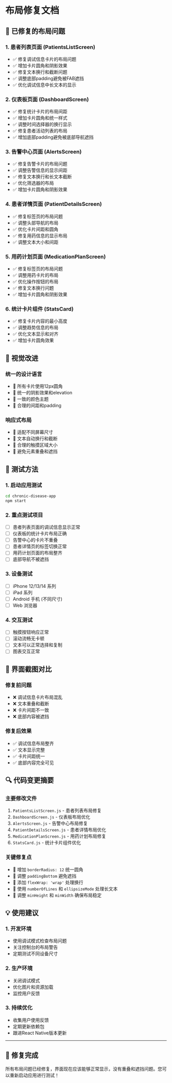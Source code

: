 # 布局修复文档

## 🔧 已修复的布局问题

### 1. **患者列表页面 (PatientsListScreen)**
- ✅ 修复调试信息卡片的布局问题
- ✅ 增加卡片圆角和阴影效果
- ✅ 修复文本换行和截断问题
- ✅ 调整底部padding避免被FAB遮挡
- ✅ 优化调试信息中长文本的显示

### 2. **仪表板页面 (DashboardScreen)**
- ✅ 修复统计卡片的布局间距
- ✅ 增加卡片圆角和统一样式
- ✅ 调整时间选择器的换行显示
- ✅ 修复患者活动列表的布局
- ✅ 增加底部padding避免被底部导航遮挡

### 3. **告警中心页面 (AlertsScreen)**
- ✅ 修复告警卡片的布局问题
- ✅ 调整告警信息的显示间距
- ✅ 修复文本换行和长文本截断
- ✅ 优化筛选器的布局
- ✅ 增加卡片圆角和阴影效果

### 4. **患者详情页面 (PatientDetailsScreen)**
- ✅ 修复标签页的布局问题
- ✅ 调整头部导航的布局
- ✅ 优化卡片间距和圆角
- ✅ 修复用药信息的显示布局
- ✅ 调整文本大小和间距

### 5. **用药计划页面 (MedicationPlanScreen)**
- ✅ 修复标签页的布局问题
- ✅ 调整用药卡片的布局
- ✅ 优化操作按钮的布局
- ✅ 修复文本换行问题
- ✅ 增加卡片圆角和阴影效果

### 6. **统计卡片组件 (StatsCard)**
- ✅ 修复卡片内容的最小高度
- ✅ 调整趋势信息的布局
- ✅ 优化文本显示和对齐
- ✅ 增加卡片圆角效果

## 🎨 视觉改进

### 统一的设计语言
- 🎯 所有卡片使用12px圆角
- 🎯 统一的阴影效果和elevation
- 🎯 一致的颜色主题
- 🎯 合理的间距和padding

### 响应式布局
- 📱 适配不同屏幕尺寸
- 📱 文本自动换行和截断
- 📱 合理的触摸区域大小
- 📱 避免元素重叠和遮挡

## 🧪 测试方法

### 1. **启动应用测试**
```bash
cd chronic-disease-app
npm start
```

### 2. **重点测试项目**
- [ ] 患者列表页面的调试信息显示正常
- [ ] 仪表板的统计卡片布局正确
- [ ] 告警中心的卡片不重叠
- [ ] 患者详情页的标签切换正常
- [ ] 用药计划页面的布局整齐
- [ ] 底部导航不被遮挡

### 3. **设备测试**
- [ ] iPhone 12/13/14 系列
- [ ] iPad 系列
- [ ] Android 手机 (不同尺寸)
- [ ] Web 浏览器

### 4. **交互测试**
- [ ] 触摸按钮响应正常
- [ ] 滚动流畅无卡顿
- [ ] 文本可以正常选择和复制
- [ ] 图表交互正常

## 📱 界面截图对比

### 修复前问题
- ❌ 调试信息卡片布局混乱
- ❌ 文本重叠和截断
- ❌ 卡片间距不一致
- ❌ 底部内容被遮挡

### 修复后效果
- ✅ 调试信息布局整齐
- ✅ 文本显示完整
- ✅ 卡片间距统一
- ✅ 底部内容完全可见

## 🔍 代码变更摘要

### 主要修改文件
1. `PatientsListScreen.js` - 患者列表布局修复
2. `DashboardScreen.js` - 仪表板布局优化
3. `AlertsScreen.js` - 告警中心布局修复
4. `PatientDetailsScreen.js` - 患者详情布局优化
5. `MedicationPlanScreen.js` - 用药计划布局修复
6. `StatsCard.js` - 统计卡片组件优化

### 关键修复点
- 🎯 增加 `borderRadius: 12` 统一圆角
- 🎯 调整 `paddingBottom` 避免遮挡
- 🎯 添加 `flexWrap: 'wrap'` 处理换行
- 🎯 使用 `numberOfLines` 和 `ellipsizeMode` 处理长文本
- 🎯 调整 `minHeight` 和 `minWidth` 确保布局稳定

## 💡 使用建议

### 1. **开发环境**
- 使用调试模式检查布局问题
- 关注控制台的布局警告
- 定期测试不同设备尺寸

### 2. **生产环境**
- 关闭调试模式
- 优化图片和资源加载
- 监控用户反馈

### 3. **持续优化**
- 收集用户使用反馈
- 定期更新依赖包
- 跟进React Native版本更新

---

## 🎉 修复完成

所有布局问题已经修复，界面现在应该能够正常显示，没有重叠和遮挡问题。您可以重新启动应用进行测试！ 
